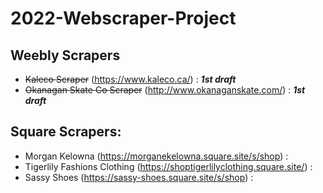 # 2022-Webscraper-Project

  ## Weebly Scrapers
  - ~~Kaleco Scraper~~ (https://www.kaleco.ca/) : ***1st draft***
  - ~~Okanagan Skate Co Scraper~~ (http://www.okanaganskate.com/) : ***1st draft***
    
  ## Square Scrapers:
  - Morgan Kelowna (https://morganekelowna.square.site/s/shop) : 
  - Tigerlily Fashions Clothing (https://shoptigerlilyclothing.square.site/) :
  - Sassy Shoes (https://sassy-shoes.square.site/s/shop) : 

